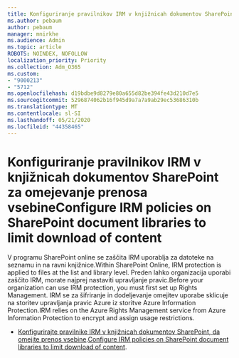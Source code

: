 ```yaml
---
title: Konfiguriranje pravilnikov IRM v knjižnicah dokumentov SharePoint za omejevanje prenosa vsebine
ms.author: pebaum
author: pebaum
manager: mnirkhe
ms.audience: Admin
ms.topic: article
ROBOTS: NOINDEX, NOFOLLOW
localization_priority: Priority
ms.collection: Adm_O365
ms.custom:
- "9000213"
- "5712"
ms.openlocfilehash: d19bdbe9d8279e80a655d82be394fe43d210d7e5
ms.sourcegitcommit: 5296874062b16f945d9a7a7a9ab29ec53686310b
ms.translationtype: MT
ms.contentlocale: sl-SI
ms.lasthandoff: 05/21/2020
ms.locfileid: "44358465"
---
```

# <a name="configure-irm-policies-on-sharepoint-document-libraries-to-limit-download-of-content"></a><span data-ttu-id="09a72-102">Konfiguriranje pravilnikov IRM v knjižnicah dokumentov SharePoint za omejevanje prenosa vsebine</span><span class="sxs-lookup"><span data-stu-id="09a72-102">Configure IRM policies on SharePoint document libraries to limit download of content</span></span>

<span data-ttu-id="09a72-103">V programu SharePoint online se zaščita IRM uporablja za datoteke na seznamu in na ravni knjižnice.</span><span class="sxs-lookup"><span data-stu-id="09a72-103">Within SharePoint Online, IRM protection is applied to files at the list and library level.</span></span> <span data-ttu-id="09a72-104">Preden lahko organizacija uporabi zaščito IRM, morate najprej nastaviti upravljanje pravic.</span><span class="sxs-lookup"><span data-stu-id="09a72-104">Before your organization can use IRM protection, you must first set up Rights Management.</span></span> <span data-ttu-id="09a72-105">IRM se za šifriranje in dodeljevanje omejitev uporabe sklicuje na storitev upravljanja pravic Azure iz storitve Azure Information Protection.</span><span class="sxs-lookup"><span data-stu-id="09a72-105">IRM relies on the Azure Rights Management service from Azure Information Protection to encrypt and assign usage restrictions.</span></span>

- <span data-ttu-id="09a72-106">[Konfigurirajte pravilnike IRM v knjižnicah dokumentov SharePoint, da omejite prenos vsebine](https://docs.microsoft.com/office365/securitycompliance/set-up-irm-in-sp-admin-center).</span><span class="sxs-lookup"><span data-stu-id="09a72-106">[Configure IRM policies on SharePoint document libraries to limit download of content](https://docs.microsoft.com/office365/securitycompliance/set-up-irm-in-sp-admin-center).</span></span>
